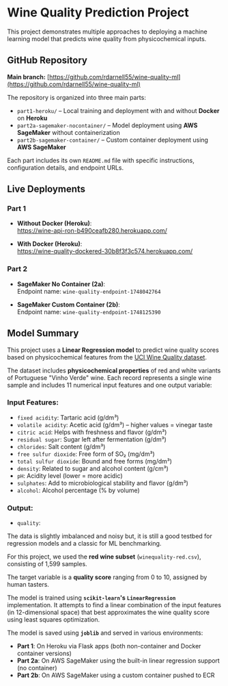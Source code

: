 # Wine Quality Prediction Project
This project demonstrates multiple approaches to deploying a machine learning model that predicts wine quality from physicochemical inputs.

## GitHub Repository
**Main branch:** [https://github.com/rdarnell55/wine-quality-ml](https://github.com/rdarnell55/wine-quality-ml)

The repository is organized into three main parts:

- `part1-heroku/` – Local training and deployment with and without **Docker** on **Heroku**
- `part2a-sagemaker-nocontainer/` – Model deployment using **AWS SageMaker** without containerization
- `part2b-sagemaker-container/` – Custom container deployment using **AWS SageMaker**

Each part includes its own `README.md` file with specific instructions, configuration details, and endpoint URLs.

## Live Deployments

### Part 1

- **Without Docker (Heroku)**:  
  https://wine-api-ron-b490ceafb280.herokuapp.com/

- **With Docker (Heroku)**:  
  https://wine-quality-dockered-30b8f3f3c574.herokuapp.com/

### Part 2

- **SageMaker No Container (2a)**:  
  Endpoint name: `wine-quality-endpoint-1748042764`

- **SageMaker Custom Container (2b)**:  
  Endpoint name: `wine-quality-endpoint-1748125390`


## Model Summary

This project uses a **Linear Regression model** to predict wine quality scores based on physicochemical features from the [UCI Wine Quality dataset](https://archive.ics.uci.edu/ml/datasets/wine+quality).

The dataset includes **physicochemical properties** of red and white variants of Portuguese "Vinho Verde" wine. Each record represents a single wine sample and includes 11 numerical input features and one output variable:

### Input Features:
- `fixed acidity`: Tartaric acid (g/dm³)
- `volatile acidity`: Acetic acid (g/dm³) – higher values = vinegar taste
- `citric acid`: Helps with freshness and flavor (g/dm³)
- `residual sugar`: Sugar left after fermentation (g/dm³)
- `chlorides`: Salt content (g/dm³)
- `free sulfur dioxide`: Free form of SO₂ (mg/dm³)
- `total sulfur dioxide`: Bound and free forms (mg/dm³)
- `density`: Related to sugar and alcohol content (g/cm³)
- `pH`: Acidity level (lower = more acidic)
- `sulphates`: Add to microbiological stability and flavor (g/dm³)
- `alcohol`: Alcohol percentage (% by volume)

### Output:
- `quality`: 

The data is slightly imbalanced and noisy but, it is still a good testbed for regression models and a classic for ML benchmarking.

For this project, we used the **red wine subset** (`winequality-red.csv`), consisting of 1,599 samples.

The target variable is a **quality score** ranging from 0 to 10, assigned by human tasters.

The model is trained using **`scikit-learn`'s `LinearRegression`** implementation. It attempts to find a linear combination of the input features (in 12-dimensional space) that best approximates the wine quality score using least squares optimization.

The model is saved using **`joblib`** and served in various environments:

- **Part 1**: On Heroku via Flask apps (both non-container and Docker container versions)
- **Part 2a**: On AWS SageMaker using the built-in linear regression support (no container)
- **Part 2b**: On AWS SageMaker using a custom container pushed to ECR